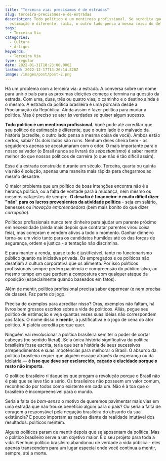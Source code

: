 ```yaml
---
title: "Terceira via: precisamos é de estradas"
slug: terceira-precisamos-e-de-estradas
description: Todo político é um mentiroso profissional. Se acredita que seu político de
  estimação é diferente, saiba, o outro lado pensa a mesma coisa do dele.
tags:
  - Terceira Via
categories:
  - Cultura
  - Artigos
keywords:
  - Terceira Via
type: regular
date: 2022-01-31T18:23:00.000Z
lastmod: 2022-12-17T13:26:14.820Z
image: /images/post/post-2.png
---
```


Há um problema com a terceira via: a estrada. A conversa sobre um nome para unir o país para as próximas eleições começa e termina na questão da estrada. Com uma, duas, três ou quatro vias, o caminho e o destino ainda é o mesmo. A estrada da política brasileira é uma porcaria desde a Proclamação da República. Ainda assim é fazer política para mudar a política. Mas é preciso se ater às verdades se quiser algum sucesso.

**Todo político é um mentiroso profissional**. Você pode até acreditar que seu político de estimação é diferente, que o outro lado é o malvado da história (acredite, o outro lado pensa a mesma coisa de você). Ambos estão certos, sabia? Os dois lados são ruins. Nenhum deles cheira bem - os seguidores apenas se acostumaram com o odor. O mais importante para o nosso salvador (o Brasil nunca se livrará do *sebastianismo*) é saber mentir melhor do que nossos políticos de carreira (o que não é tão difícil assim).

Essa é a estrada construída durante um século. Terceira, quarta ou quinta via não é solução, apenas uma maneira mais rápida para chegarmos ao mesmo desastre.

O maior problema que um político de boas intenções encontra não é a herança política, ou a falta de vontade para a mudança, nem mesmo os mesmos cafajestes de sempre. **O desafio é financeiro: é muito difícil dizer "não" para os lucros provenientes da atividade política** - seja em salário, benesses ou *inovação empreendedora* (bem mais bonito do que dizer *corrupção*).

Políticos profissionais nunca tem dinheiro para ajudar um parente próximo em necessidade (ainda mais depois que contratar parentes virou coisa feia), mas compram e vendem ativos a todo o momento. Ganhar dinheiro torna-se um vício tanto para os candidatos humildes até os das forças de segurança, ordem e justiça - a tentação não discrimina.

E para manter a renda, quase tudo é justificável, tanto no funcionarismo público quanto na iniciativa privada. Os empregados e os políticos não desafiam a cultura corporativa que os alimenta. Por isso políticos profissionais sempre pedem paciência e compreensão do público-alvo, ao mesmo tempo em que perdem a compostura com qualquer ataque da oposição (especialmente quando baseados em fatos). 

Além de mentir, político profissional precisa saber espernear (e nem precisa de classe). Faz parte do jogo.

Precisa de exemplos para acreditar nisso? Oras, exemplos não faltam, há livros bem grossos escritos sobre a vida de políticos. Aliás, pegue seu político de estimação e veja quantas vezes suas idéias não correspondem aos fatos. O nome disso é **mentir**, a justificativa é o jogo de cena do ator político. A platéia acredita porque quer. 

Ninguém vai revolucionar a política brasileira sem ter o poder de cortar cabeças (no sentido literal). Se a única história significativa da política brasileira fosse escrita, teria que ser a história de seus sucessivos arrependimentos e suas impotências para melhorar o Brasil. O absurdo da política brasileira requer que alguém escape através da esperança ou da idolatria — **é isso que deve ser esclarecido, caçado e elucidado porque o resto não importa**. 

O político brasileiro ri daqueles que pregam a revolução porque o Brasil não é pais que se leve tão a sério. Os brasileiros não possuem um valor comum, reconhecido por todos como existente em cada um. Não é à toa que o brasileiro é incompreensível para o mundo.

Seria a falta de *bom-senso* o motivo de queremos pavimentar mais vias em uma estrada que não trouxe benefício algum para o país? Ou seria a falta de coragem a responsável pela negação brasileira do absurdo da sua existência? E pouco importam as razões diante da realidade imutável dos resultados: políticos mentem. 

Alguns políticos param de mentir depois que se aposentam da política. Mas o político brasileiro serve a um objetivo maior. É o seu projeto para toda a vida. Nenhum político brasileiro abandonou de verdade a vida pública - eles apenas transcendem para um lugar especial onde você continua a mentir, sempre, até a morte.

  
